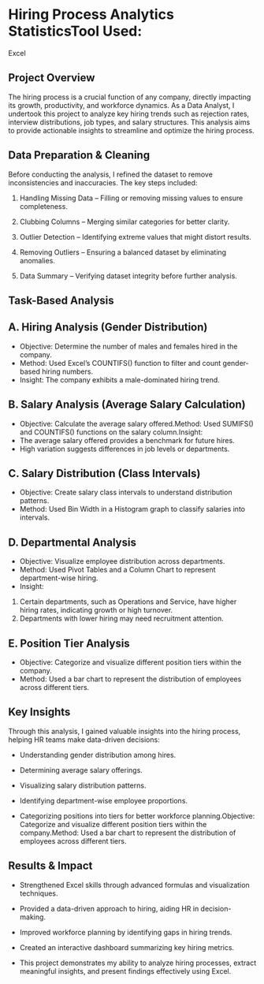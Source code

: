 # Hiring Process Analytics StatisticsTool Used: 

Excel

## Project Overview

The hiring process is a crucial function of any company, directly impacting its growth, productivity, and workforce dynamics. As a Data Analyst, I undertook this project to analyze key hiring trends such as rejection rates, interview distributions, job types, and salary structures. This analysis aims to provide actionable insights to streamline and optimize the hiring process.

## Data Preparation & Cleaning

Before conducting the analysis, I refined the dataset to remove inconsistencies and inaccuracies. The key steps included:

1. Handling Missing Data – Filling or removing missing values to ensure completeness.

2. Clubbing Columns – Merging similar categories for better clarity.

3. Outlier Detection – Identifying extreme values that might distort results.

4. Removing Outliers – Ensuring a balanced dataset by eliminating anomalies.

5. Data Summary – Verifying dataset integrity before further analysis.

## Task-Based Analysis

## A. Hiring Analysis (Gender Distribution)

- Objective: Determine the number of males and females hired in the company.
- Method: Used Excel’s COUNTIFS() function to filter and count gender-based hiring numbers.
- Insight: The company exhibits a male-dominated hiring trend.

## B. Salary Analysis (Average Salary Calculation)

- Objective: Calculate the average salary offered.Method: Used SUMIFS() and COUNTIFS() functions on the salary column.Insight:
- The average salary offered provides a benchmark for future hires.
- High variation suggests differences in job levels or departments.

## C. Salary Distribution (Class Intervals)

- Objective: Create salary class intervals to understand distribution patterns.
- Method: Used Bin Width in a Histogram graph to classify salaries into intervals.

## D. Departmental Analysis

- Objective: Visualize employee distribution across departments.
- Method: Used Pivot Tables and a Column Chart to represent department-wise hiring.
- Insight:
1. Certain departments, such as Operations and Service, have higher hiring rates, indicating growth or high turnover.
2. Departments with lower hiring may need recruitment attention.

## E. Position Tier Analysis

- Objective: Categorize and visualize different position tiers within the company.
- Method: Used a bar chart to represent the distribution of employees across different tiers.

## Key Insights

Through this analysis, I gained valuable insights into the hiring process, helping HR teams make data-driven decisions:

- Understanding gender distribution among hires.

- Determining average salary offerings.

- Visualizing salary distribution patterns.

- Identifying department-wise employee proportions.

- Categorizing positions into tiers for better workforce planning.Objective: Categorize and visualize different position tiers within the company.Method: Used a bar chart to represent the distribution of employees across different tiers.

## Results & Impact

- Strengthened Excel skills through advanced formulas and visualization techniques.

- Provided a data-driven approach to hiring, aiding HR in decision-making.

- Improved workforce planning by identifying gaps in hiring trends.

- Created an interactive dashboard summarizing key hiring metrics.

- This project demonstrates my ability to analyze hiring processes, extract meaningful insights, and present findings effectively using Excel.


